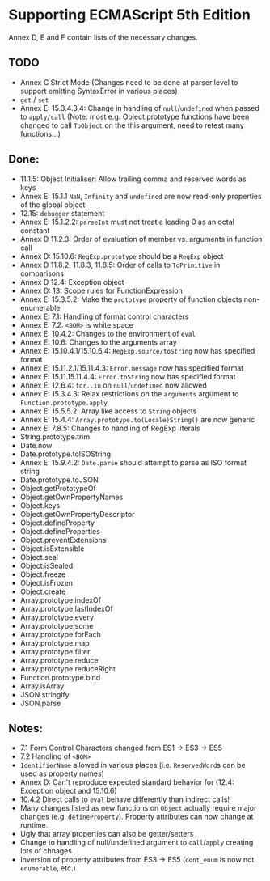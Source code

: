 # Supporting ECMAScript 5th Edition

Annex D, E and F contain lists of the necessary changes.

## TODO
- Annex C Strict Mode (Changes need to be done at parser level to support emitting SyntaxError in various places)
- `get` / `set`
- Annex E: 15.3.4.3,4: Change in handling of `null`/`undefined` when passed to `apply/call` (Note: most e.g. Object.prototype functions have been changed to call `ToObject` on the this argument, need to retest many functions...)

## Done:
- 11.1.5: Object Initialiser: Allow trailing comma and reserved words as keys
- Annex E: 15.1.1 `NaN`, `Infinity` and `undefined` are now read-only properties of the global object
- 12.15: `debugger` statement
- Annex E: 15.1.2.2: `parseInt` must not treat a leading 0 as an octal constant
- Annex D 11.2.3: Order of evaluation of member vs. arguments in function call
- Annex D: 15.10.6: `RegExp.prototype` should be a `RegExp` object
- Annex D 11.8.2, 11.8.3, 11.8.5: Order of calls to `ToPrimitive` in comparisons
- Annex D 12.4: Exception object
- Annex D: 13: Scope rules for FunctionExpression
- Annex E: 15.3.5.2: Make the `prototype` property of function objects non-enumerable
- Annex E: 7.1: Handling of format control characters
- Annex E: 7.2: `<BOM>` is white space
- Annex E: 10.4.2: Changes to the environment of `eval`
- Annex E: 10.6: Changes to the arguments array
- Annex E: 15.10.4.1/15.10.6.4: `RegExp.source/toString` now has specified format
- Annex E: 15.11.2.1/15.11.4.3: `Error.message` now has specified format
- Annex E: 15.11.15.11.4.4: `Error.toString` now has specified format
- Annex E: 12.6.4: `for..in` on `null`/`undefined` now allowed
- Annex E: 15.3.4.3: Relax restrictions on the `arguments` argument to `Function.prototype.apply`
- Annex E: 15.5.5.2: Array like access to `String` objects
- Annex E: 15.4.4: `Array.prototype.to(Locale)String()` are now generic
- Annex E: 7.8.5: Changes to handling of RegExp literals
- String.prototype.trim
- Date.now
- Date.prototype.toISOString
- Annex E: 15.9.4.2: `Date.parse` should attempt to parse as ISO format string
- Date.prototype.toJSON
- Object.getPrototypeOf
- Object.getOwnPropertyNames
- Object.keys
- Object.getOwnPropertyDescriptor
- Object.defineProperty
- Object.defineProperties
- Object.preventExtensions
- Object.isExtensible
- Object.seal
- Object.isSealed
- Object.freeze
- Object.isFrozen
- Object.create
- Array.prototype.indexOf
- Array.prototype.lastIndexOf
- Array.prototype.every
- Array.prototype.some
- Array.prototype.forEach
- Array.prototype.map
- Array.prototype.filter
- Array.prototype.reduce
- Array.prototype.reduceRight
- Function.prototype.bind
- Array.isArray
- JSON.stringify
- JSON.parse

## Notes:
- 7.1 Form Control Characters changed from ES1 -> ES3 -> ES5
- 7.2 Handling of `<BOM>`
- `IdentifierName` allowed in various places (i.e. `ReservedWord`s can be used as property names)
- Annex D: Can't reproduce expected standard behavior for (12.4: Exception object and 15.10.6)
- 10.4.2 Direct calls to `eval` behave differently than indirect calls!
- Many changes listed as new functions on `Object` actually require major changes (e.g. `defineProperty`). Property attributes can now change at runtime.
- Ugly that array properties can also be getter/setters
- Change to handling of null/undefined argument to `call`/`apply` creating lots of chnages
- Inversion of property attributes from ES3 -> ES5 (`dont_enum` is now not `enumerable`, etc.)
